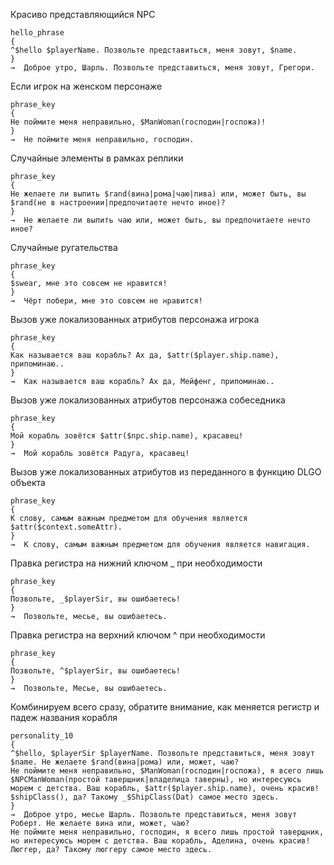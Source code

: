 

Красиво представляющийся NPC
```
hello_phrase
{
^$hello $playerName. Позвольте представиться, меня зовут, $name.
}
→  Доброе утро, Шарль. Позвольте представиться, меня зовут, Грегори.
```

Если игрок на женском персонаже
```
phrase_key
{
Не поймите меня неправильно, $ManWoman(господин|госпожа)!
}
→  Не поймите меня неправильно, господин.
```

Случайные элементы в рамках реплики
```
phrase_key
{
Не желаете ли выпить $rand(вина|рома|чаю|пива) или, может быть, вы $rand(не в настроении|предпочитаете нечто иное)?
}
→  Не желаете ли выпить чаю или, может быть, вы предпочитаете нечто иное?
```

Случайные ругательства
```
phrase_key
{
$swear, мне это совсем не нравится! 
}
→  Чёрт побери, мне это совсем не нравится! 
```

Вызов уже локализованных атрибутов персонажа игрока
```
phrase_key
{
Как называется ваш корабль? Ах да, $attr($player.ship.name), припоминаю..
}
→  Как называется ваш корабль? Ах да, Мейфенг, припоминаю..
```

Вызов уже локализованных атрибутов  персонажа собеседника
```
phrase_key
{
Мой корабль зовётся $attr($npc.ship.name), красавец!
}
→  Мой корабль зовётся Радуга, красавец!
```

Вызов уже локализованных атрибутов из переданного в функцию DLGO объекта
```
phrase_key
{
К слову, самым важным предметом для обучения является $attr($context.someAttr).
}
→  К слову, самым важным предметом для обучения является навигация.
```

Правка регистра на нижний ключом _ при необходимости
```
phrase_key
{
Позвольте, _$playerSir, вы ошибаетесь!
}
→  Позвольте, месье, вы ошибаетесь.
```

Правка регистра на верхний ключом ^ при необходимости
```
phrase_key
{
Позвольте, ^$playerSir, вы ошибаетесь!
}
→  Позвольте, Месье, вы ошибаетесь.
```

Комбинируем всего сразу, обратите внимание, как меняется регистр и падеж названия корабля
```
personality_10
{
^$hello, $playerSir $playerName. Позвольте представиться, меня зовут $name. Не желаете $rand(вина|рома) или, может, чаю?
Не поймите меня неправильно, $ManWoman(господин|госпожа), я всего лишь $NPCManWoman(простой таверщник|владелица таверны), но интересуюсь морем с детства. Ваш корабль, $attr($player.ship.name), очень красив!
$shipClass(), да? Такому _$ShipClass(Dat) самое место здесь.
}
→  Доброе утро, месье Шарль. Позвольте представиться, меня зовут Роберт. Не желаете вина или, может, чаю?
Не поймите меня неправильно, господин, я всего лишь простой таверщник, но интересуюсь морем с детства. Ваш корабль, Аделина, очень красив!
Люггер, да? Такому люггеру самое место здесь.
```
